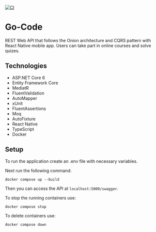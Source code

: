 [![CI](https://github.com/wiktoriakeller/go-code/actions/workflows/ci.yml/badge.svg)](https://github.com/wiktoriakeller/go-code/actions/workflows/ci.yml)

# Go-Code
REST Web API that follows the Onion architecture and CQRS pattern with React Native mobile app. Users can take part in online courses and solve quizes.

## Technologies
* ASP.NET Core 6
* Entity Framework Core
* MediatR
* FluentValidation
* AutoMapper
* xUnit
* FluentAssertions
* Moq
* AutoFixture
* React Native
* TypeScript
* Docker

## Setup
To run the application create an .env file with necessary variables.

Next run the following command:
```
docker compose up --build
```

Then you can access the API at ``localhost:5000/swagger``.

To stop the running containers use:
```
docker compose stop
```

To delete containers use:
```
docker compose down
```
